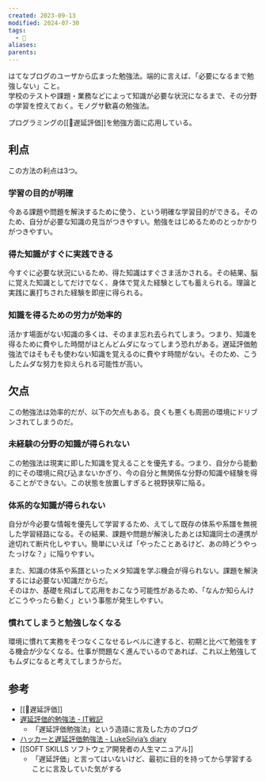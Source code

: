 ```yaml
---
created: 2023-09-13
modified: 2024-07-30
tags:
  - 📝
aliases: 
parents: 
---
```

はてなブログのユーザから広まった勉強法。端的に言えば、「必要になるまで勉強しない」こと。  
学校のテストや課題・業務などによって知識が必要な状況になるまで、その分野の学習を控えておく。モノグサ歓喜の勉強法。

プログラミングの[[📝遅延評価]]を勉強方面に応用している。

## 利点
この方法の利点は3つ。
### 学習の目的が明確
今ある課題や問題を解決するために使う、という明確な学習目的ができる。そのため、自分が必要な知識の見当がつきやすい。勉強をはじめるためのとっかかりがつきやすい。
### 得た知識がすぐに実践できる
今すぐに必要な状況にいるため、得た知識はすぐさま活かされる。その結果、脳に覚えた知識としてだけでなく、身体で覚えた経験としても蓄えられる。理論と実践に裏打ちされた経験を即座に得られる。
### 知識を得るための労力が効率的
活かす場面がない知識の多くは、そのまま忘れ去られてしまう。つまり、知識を得るために費やした時間がほとんどムダになってしまう恐れがある。遅延評価勉強法ではそもそも使わない知識を覚えるのに費やす時間がない。そのため、こうしたムダな努力を抑えられる可能性が高い。

## 欠点
この勉強法は効率的だが、以下の欠点もある。良くも悪くも周囲の環境にドリブンされてしまうのだ。
### 未経験の分野の知識が得られない
この勉強法は現実に即した知識を覚えることを優先する。つまり、自分から能動的にその環境に飛び込まないかぎり、今の自分と無関係な分野の知識や経験を得ることができない。この状態を放置しすぎると視野狭窄に陥る。
### 体系的な知識が得られない
自分が今必要な情報を優先して学習するため、えてして既存の体系や系譜を無視した学習経路になる。その結果、課題や問題が解決したあとは知識同士の連携が途切れて断片化しやすい。簡単にいえば「やったことあるけど、あの時どうやったっけな？」に陥りやすい。

また、知識の体系や系譜といったメタ知識を学ぶ機会が得られない。課題を解決するには必要ない知識だからだ。  
そのほか、基礎を飛ばして応用をおこなう可能性があるため、「なんか知らんけどこうやったら動く」という事態が発生しやすい。
### 慣れてしまうと勉強しなくなる
環境に慣れて実務をそつなくこなせるレベルに達すると、初期と比べて勉強をする機会が少なくなる。仕事が問題なく進んでいるのであれば、これ以上勉強してもムダになると考えてしまうからだ。

## 参考
- [[📝遅延評価]]
- [遅延評価的勉強法 - IT戦記](https://amachang.hatenablog.com/entry/20080204/1202104260)
	- 「遅延評価勉強法」という造語に言及した方のブログ
- [ハッカーと遅延評価勉強法 - LukeSilvia’s diary](https://lukesilvia.hatenablog.com/entry/20080402/1207149044)
- [[SOFT SKILLS ソフトウェア開発者の人生マニュアル]]
	- 「遅延評価」と言ってはいないけど、最初に目的を持ってから学習することに言及していた気がする
